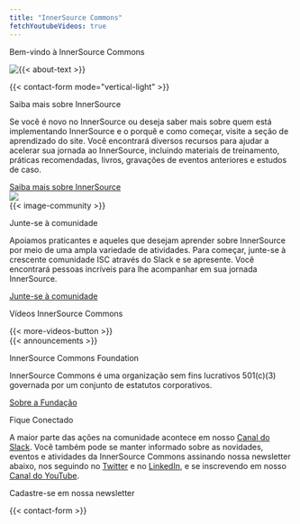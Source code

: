 ```yaml
---
title: "InnerSource Commons"
fetchYoutubeVideos: true
---
```


<section class="banner banner-head">
  <div class="container">
    <div class="row">
      <div class="col-lg-12 mx-auto text-center">
        <p class="h1">Bem-vindo à InnerSource Commons</p>
      </div>
    </div>
  </div>
</section>

<section class="section section-first">
  <div class="container">
    <div class="row align-items-center mb-3">
      <div class="col-md-9">
        <img src="/images/logo-big.png" class="img-fluid logo-home pr-5" style="float: left;">
        <p>{{< about-text >}}
        </p>
      </div>
      <div class="col-md-3">
        {{< contact-form mode="vertical-light" >}}
      </div>
    </div>
  </div>
</section>


<section class="section bg-light">
  <div class="container">
    <div class="row text-right">
      <div class="col-md-6">
        <p class="section-title h2">Saiba mais sobre InnerSource</p>
        <p>Se você é novo no InnerSource ou deseja saber mais sobre quem está implementando InnerSource e o porquê e como começar, visite a seção de aprendizado do site. Você encontrará diversos recursos para ajudar a acelerar sua jornada ao InnerSource, incluindo materiais de treinamento, práticas recomendadas, livros, gravações de eventos anteriores e estudos de caso.
        </p>
        <a href="/learn/" class="btn-link">Saiba mais sobre InnerSource<i class="ti-arrow-right"></i></a>
      </div>
      <div class="col-md-6 mt-4 mb-4 mb-md-0 float-right">
        <img src="/images/community/collaboration.png" class="img-fluid pl-4 pr-4">
      </div>
    </div>
  </div>
</section>


<section class="section">
  <div class="container">
    <div class="row align-items-center">
      <div class="col-md-5 mb-4 mb-md-0">
        {{< image-community >}}
      </div>
      <div class="col-md-6">
          <p class="section-title h2">Junte-se à comunidade</p>
          <p>Apoiamos praticantes e aqueles que desejam aprender sobre InnerSource por meio de uma ampla variedade de atividades. Para começar, junte-se à crescente comunidade ISC através do Slack e se apresente. Você encontrará pessoas incríveis para lhe acompanhar em sua jornada InnerSource.</p>
          <a href="/community/" class="btn-link">Junte-se à comunidade<i class="ti-arrow-right"></i></a>
        </div>
    </div>
  </div>
</section>

<section class="section bg-light">
  <div class="container">
    <div class="row align-items-center">
      <div class="col-md-12">
        <p class="h2 section-title text-center">Vídeos InnerSource Commons</p>
        <div id="youmax" class=""></div>
        {{< more-videos-button >}}
      </div>
    </div>
  </div>
</section>


<section class="section">
  <div class="container">
    <div class="row align-items-center">
      <div class="offset-md-2 col-md-4 mb-4 mb-md-0">
        {{< announcements >}}
      </div>
      <div class="col-md-5">
        <p class="section-title h2">InnerSource Commons Foundation</p>
        <p>InnerSource Commons é uma organização sem fins lucrativos 501(c)(3) governada por um conjunto de estatutos corporativos.</p>
        <p><a href="/about/" class="btn-link">Sobre a Fundação <i class="ti-arrow-right"></i></a></p>
      </div>
    </div>
  </div>
</section>

<section class="section-last section">
  <div class="container section-small shadow rounded-lg px-4 bg-light">
    <div class="row align-items-center justify-content-center text-center text-md-left">
      <div class="col-lg-5 col-md-4 mb-4 mb-md-0">
        <a class="twitter-timeline" data-height="500" data-dnt="true" href="https://twitter.com/InnerSourceOrg?ref_src=twsrc%5Etfw"></a> <script async src="https://platform.twitter.com/widgets.js" charset="utf-8"></script>
      </div>
      <div class="col-md-5 offset-md-1">
        <p class="h2 section-title">Fique Conectado</p>
            <p class="mb-4">A maior parte das ações na comunidade acontece em nosso <a href="https://join.slack.com/t/innersourcecommons/shared_invite/zt-1msf8vcqu-fYEHcyI1l4eSPq6rGprMXA">Canal do Slack</a>. Você também pode se manter informado sobre as novidades, eventos e atividades da InnerSource Commons assinando nossa newsletter abaixo, nos seguindo no <a href="https://twitter.com/InnerSourceOrg">Twitter</a> e no <a href="https://www.linkedin.com/company/innersourcecommons">LinkedIn</a>, e se inscrevendo em nosso <a href="https://www.youtube.com/channel/UCoSPSd6Or4F_vpjo4SmyoEA">Canal do YouTube</a>.</p>
        <p class="h3 section-title">Cadastre-se em nossa newsletter</p>
        {{< contact-form >}}
      </div>
    </div>
  </div>
</section>